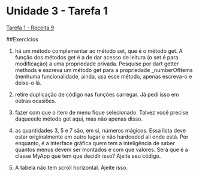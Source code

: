 # Unidade 3 - Tarefa 1

[Tarefa 1 - Receita 9](https://zapp.run/edit/receita9-zwh806r0wh90)


##Exercícios

1. há um método complementar ao método set, que é o método get. A função dos métodos get é a de dar acesso de leitura (o set é para modificação) a uma propriedade privada. Pesquise por dart getter methods e escreva um método get para a propriedade _numberOfItems (nenhuma funcionalidade, ainda, usa esse método, apenas escreva-o e deixe-o lá.

2. retire duplicação de código nas funções carregar. Já pedi isso em outras ocasiões.

3. fazer com que o item de menu fique selecionado. Talvez você precise daqueeele método get aqui, mas não apenas disso.

4. as quantidades 3, 5 e 7 são, em si, números mágicos. Essa lista deve estar originalmente em outro lugar e não hardcoded ali onde está. Por enquanto, é a interface gráfica quem tem a inteligência de saber quantos menus devem ser montados e com que valores. Será que é a classe MyApp que tem que decidir isso? Ajeite seu código.

5. A tabela não tem scroll horizontal. Ajeite isso.